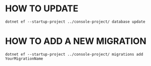 # HOW TO UPDATE

```
dotnet ef --startup-project ../console-project/ database update
```

# HOW TO ADD A NEW MIGRATION

```
dotnet ef --startup-project ../console-project/ migrations add YourMigrationName
```
